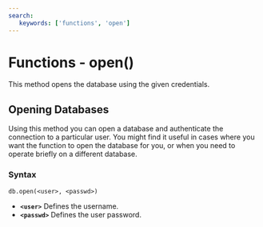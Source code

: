 ```yaml
---
search:
   keywords: ['functions', 'open']
---
```


# Functions - open()

This method opens the database using the given credentials.

## Opening Databases

Using this method you can open a database and authenticate the connection to a particular user.  You might find it useful in cases where you want the function to open the database for you, or when you need to operate briefly on a different database.

### Syntax

```
db.open(<user>, <passwd>)
```

- **`<user>`** Defines the username.
- **`<passwd>`** Defines the user password.
